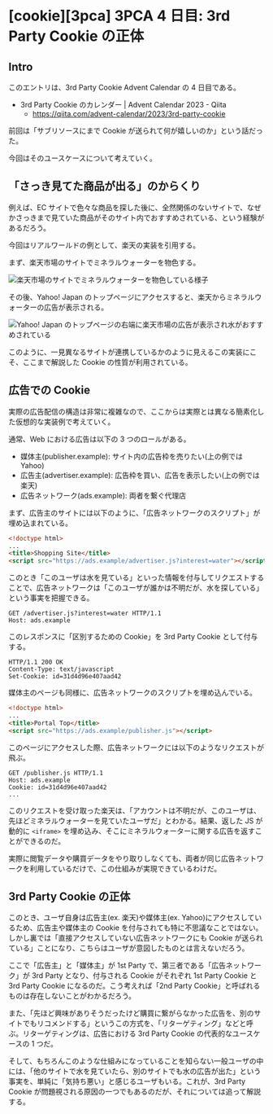 # [cookie][3pca] 3PCA 4 日目: 3rd Party Cookie の正体

## Intro

このエントリは、3rd Party Cookie Advent Calendar の 4 日目である。

- 3rd Party Cookie のカレンダー | Advent Calendar 2023 - Qiita
  - https://qiita.com/advent-calendar/2023/3rd-party-cookie

前回は「サブリソースにまで Cookie が送られて何が嬉しいのか」という話だった。

今回はそのユースケースについて考えていく。


## 「さっき見てた商品が出る」のからくり

例えば、EC サイトで色々な商品を探した後に、全然関係のないサイトで、なぜかさっきまで見ていた商品がそのサイト内でおすすめされている、という経験があるだろう。

今回はリアルワールドの例として、楽天の実装を引用する。

まず、楽天市場のサイトでミネラルウォーターを物色する。

![楽天市場のサイトでミネラルウォーターを物色している様子](rakuten.jpeg#5120x2880)

その後、Yahoo! Japan のトップページにアクセスすると、楽天からミネラルウォーターの広告が表示される。

![Yahoo! Japan のトップページの右端に楽天市場の広告が表示され水がおすすめされている](yahoo.jpeg#1974x2198)

このように、一見異なるサイトが連携しているかのように見えるこの実装にこそ、ここまで解説した Cookie の性質が利用されている。


## 広告での Cookie

実際の広告配信の構造は非常に複雑なので、ここからは実際とは異なる簡素化した仮想的な実装例で考えていく。

通常、Web における広告は以下の 3 つのロールがある。

- 媒体主(publisher.example): サイト内の広告枠を売りたい(上の例では Yahoo)
- 広告主(advertiser.example): 広告枠を買い、広告を表示したい(上の例では楽天)
- 広告ネットワーク(ads.example): 両者を繋ぐ代理店

まず、広告主のサイトには以下のように、「広告ネットワークのスクリプト」が埋め込まれている。

```html
<!doctype html>
...
<title>Shopping Site</title>
<script src="https://ads.example/advertiser.js?interest=water"></script>
```

このとき「このユーザは水を見ている」といった情報を付与してリクエストすることで、広告ネットワークは「このユーザが誰かは不明だが、水を探している」という事実を把握できる。

```http
GET /advertiser.js?interest=water HTTP/1.1
Host: ads.example
```

このレスポンスに「区別するための Cookie」を 3rd Party Cookie として付与する。

```http
HTTP/1.1 200 OK
Content-Type: text/javascript
Set-Cookie: id=31d4d96e407aad42
```

媒体主のページも同様に、広告ネットワークのスクリプトを埋め込んでいる。

```html
<!doctype html>
...
<title>Portal Top</title>
<script src="https://ads.example/publisher.js"></script>
```

このページにアクセスした際、広告ネットワークには以下のようなリクエストが飛ぶ。

```http
GET /publisher.js HTTP/1.1
Host: ads.example
Cookie: id=31d4d96e407aad42
...
```

このリクエストを受け取った楽天は、「アカウントは不明だが、このユーザは、先ほどミネラルウォーターを見ていたユーザだ」とわかる。結果、返した JS が動的に `<iframe>` を埋め込み、そこにミネラルウォーターに関する広告を返すことができるのだ。

実際に閲覧データや購買データをやり取りしなくても、両者が同じ広告ネットワークを利用しているだけで、この仕組みが実現できているわけだ。


## 3rd Party Cookie の正体

このとき、ユーザ自身は広告主(ex. 楽天)や媒体主(ex. Yahoo)にアクセスしているため、広告主や媒体主の Cookie を付与されても特に不思議なことではない。しかし裏では「直接アクセスしていない広告ネットワークにも Cookie が送られている」ことになり、こちらはユーザが意図したものとは言えないだろう。

ここで「広告主」と「媒体主」が 1st Party で、第三者である「広告ネットワーク」が 3rd Party となり、付与される Cookie がそれぞれ 1st Party Cookie と 3rd Party Cookie になるのだ。こう考えれば「2nd Party Cookie」と呼ばれるものは存在しないことがわかるだろう。

また、「先ほど興味がありそうだったけど購買に繋がらなかった広告を、別のサイトでもリコメンドする」というこの方式を、「リターゲティング」などと呼ぶ。リターゲティングは、広告における 3rd Party Cookie の代表的なユースケースの 1 つだ。

そして、もちろんこのような仕組みになっていることを知らない一般ユーザの中には、「他のサイトで水を見ていたら、別のサイトでも水の広告が出た」という事実を、単純に「気持ち悪い」と感じるユーザもいる。これが、3rd Party Cookie が問題視される原因の一つでもあるのだが、それについては追って解説する。